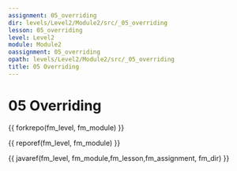 ```yaml
---
assignment: 05_overriding
dir: levels/Level2/Module2/src/_05_overriding
lesson: 05_overriding
level: Level2
module: Module2
oassignment: 05_overriding
opath: levels/Level2/Module2/src/_05_overriding
title: 05 Overriding
---
```

# 05 Overriding

{{ forkrepo(fm_level, fm_module) }}

{{ reporef(fm_level, fm_module) }}




{{ javaref(fm_level, fm_module,fm_lesson,fm_assignment, fm_dir) }}

